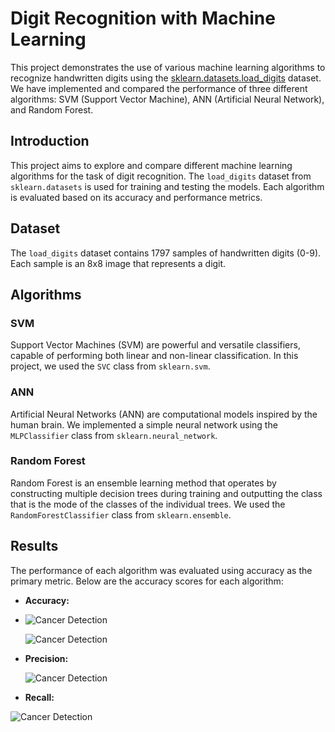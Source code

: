 # Digit Recognition with Machine Learning

This project demonstrates the use of various machine learning algorithms to recognize handwritten digits using the [sklearn.datasets.load_digits](https://scikit-learn.org/stable/modules/generated/sklearn.datasets.load_digits.html) dataset. We have implemented and compared the performance of three different algorithms: SVM (Support Vector Machine), ANN (Artificial Neural Network), and Random Forest.


## Introduction
This project aims to explore and compare different machine learning algorithms for the task of digit recognition. The `load_digits` dataset from `sklearn.datasets` is used for training and testing the models. Each algorithm is evaluated based on its accuracy and performance metrics.

## Dataset
The `load_digits` dataset contains 1797 samples of handwritten digits (0-9). Each sample is an 8x8 image that represents a digit.

## Algorithms
### SVM
Support Vector Machines (SVM) are powerful and versatile classifiers, capable of performing both linear and non-linear classification. In this project, we used the `SVC` class from `sklearn.svm`.

### ANN
Artificial Neural Networks (ANN) are computational models inspired by the human brain. We implemented a simple neural network using the `MLPClassifier` class from `sklearn.neural_network`.

### Random Forest
Random Forest is an ensemble learning method that operates by constructing multiple decision trees during training and outputting the class that is the mode of the classes of the individual trees. We used the `RandomForestClassifier` class from `sklearn.ensemble`.

## Results
The performance of each algorithm was evaluated using accuracy as the primary metric. Below are the accuracy scores for each algorithm:
- **Accuracy:**
- 
  ![Cancer Detection](https://github.com/MohammadMardi/DigitsDetection/blob/main/Train%20Accuracy.png)

  ![Cancer Detection](https://github.com/MohammadMardi/DigitsDetection/blob/main/Test%20Accuracy.png)


- **Precision:**
  
  ![Cancer Detection](https://github.com/MohammadMardi/DigitsDetection/blob/main/Precision.png)

- **Recall:**

  
![Cancer Detection](https://github.com/MohammadMardi/DigitsDetection/blob/main/Recall.png)
